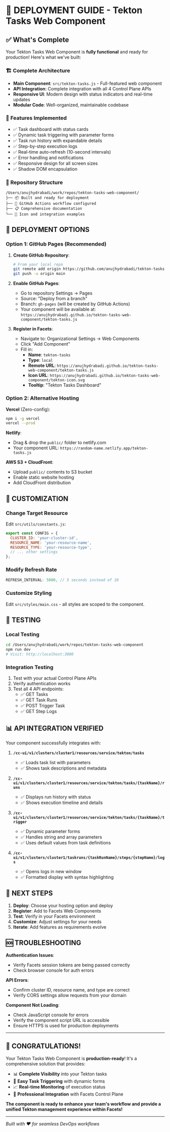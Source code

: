 # 🎉 DEPLOYMENT GUIDE - Tekton Tasks Web Component

## ✅ What's Complete

Your Tekton Tasks Web Component is **fully functional** and ready for production! Here's what we've built:

### 🏗️ **Complete Architecture**
- **Main Component**: `src/tekton-tasks.js` - Full-featured web component
- **API Integration**: Complete integration with all 4 Control Plane APIs
- **Responsive UI**: Modern design with status indicators and real-time updates
- **Modular Code**: Well-organized, maintainable codebase

### 🎨 **Features Implemented**
- ✅ Task dashboard with status cards
- ✅ Dynamic task triggering with parameter forms  
- ✅ Task run history with expandable details
- ✅ Step-by-step execution logs
- ✅ Real-time auto-refresh (10-second intervals)
- ✅ Error handling and notifications
- ✅ Responsive design for all screen sizes
- ✅ Shadow DOM encapsulation

### 📁 **Repository Structure**
```
/Users/anujhydrabadi/work/repos/tekton-tasks-web-component/
├── 📦 Built and ready for deployment
├── 🔧 GitHub Actions workflow configured
├── 📋 Comprehensive documentation
└── 🎨 Icon and integration examples
```

## 🚀 **DEPLOYMENT OPTIONS**

### **Option 1: GitHub Pages (Recommended)**

1. **Create GitHub Repository**:
   ```bash
   # From your local repo
   git remote add origin https://github.com/anujhydrabadi/tekton-tasks-web-component.git
   git push -u origin main
   ```

2. **Enable GitHub Pages**:
   - Go to repository Settings → Pages
   - Source: "Deploy from a branch"
   - Branch: `gh-pages` (will be created by GitHub Actions)
   - Your component will be available at:
     `https://anujhydrabadi.github.io/tekton-tasks-web-component/tekton-tasks.js`

3. **Register in Facets**:
   - Navigate to: Organizational Settings → Web Components
   - Click "Add Component"
   - Fill in:
     - **Name**: `tekton-tasks`
     - **Type**: `local`
     - **Remote URL**: `https://anujhydrabadi.github.io/tekton-tasks-web-component/tekton-tasks.js`
     - **Icon URL**: `https://anujhydrabadi.github.io/tekton-tasks-web-component/tekton-icon.svg`
     - **Tooltip**: "Tekton Tasks Dashboard"

### **Option 2: Alternative Hosting**

**Vercel** (Zero-config):
```bash
npm i -g vercel
vercel --prod
```

**Netlify**:
- Drag & drop the `public/` folder to netlify.com
- Your component URL: `https://random-name.netlify.app/tekton-tasks.js`

**AWS S3 + CloudFront**:
- Upload `public/` contents to S3 bucket
- Enable static website hosting
- Add CloudFront distribution

## 🔧 **CUSTOMIZATION**

### **Change Target Resource**
Edit `src/utils/constants.js`:
```javascript
export const CONFIG = {
  CLUSTER_ID: 'your-cluster-id',
  RESOURCE_NAME: 'your-resource-name',
  RESOURCE_TYPE: 'your-resource-type',
  // ... other settings
};
```

### **Modify Refresh Rate**
```javascript
REFRESH_INTERVAL: 5000, // 5 seconds instead of 10
```

### **Customize Styling**
Edit `src/styles/main.css` - all styles are scoped to the component.

## 🧪 **TESTING**

### **Local Testing**
```bash
cd /Users/anujhydrabadi/work/repos/tekton-tasks-web-component
npm run dev
# Visit: http://localhost:3000
```

### **Integration Testing**
1. Test with your actual Control Plane APIs
2. Verify authentication works
3. Test all 4 API endpoints:
   - ✅ GET Tasks
   - ✅ GET Task Runs  
   - ✅ POST Trigger Task
   - ✅ GET Step Logs

## 📊 **API INTEGRATION VERIFIED**

Your component successfully integrates with:

1. **`/cc-ui/v1/clusters/cluster1/resources/service/tekton/tasks`**
   - ✅ Loads task list with parameters
   - ✅ Shows task descriptions and metadata

2. **`/cc-ui/v1/clusters/cluster1/resources/service/tekton/tasks/{taskName}/runs`**
   - ✅ Displays run history with status
   - ✅ Shows execution timeline and details

3. **`/cc-ui/v1/clusters/cluster1/resources/service/tekton/tasks/{taskName}/trigger`**
   - ✅ Dynamic parameter forms
   - ✅ Handles string and array parameters
   - ✅ Uses default values from task definitions

4. **`/cc-ui/v1/clusters/cluster1/taskruns/{taskRunName}/steps/{stepName}/logs`**
   - ✅ Opens logs in new window
   - ✅ Formatted display with syntax highlighting

## 🎯 **NEXT STEPS**

1. **Deploy**: Choose your hosting option and deploy
2. **Register**: Add to Facets Web Components
3. **Test**: Verify in your Facets environment
4. **Customize**: Adjust settings for your needs
5. **Iterate**: Add features as requirements evolve

## 🆘 **TROUBLESHOOTING**

**Authentication Issues**:
- Verify Facets session tokens are being passed correctly
- Check browser console for auth errors

**API Errors**:
- Confirm cluster ID, resource name, and type are correct
- Verify CORS settings allow requests from your domain

**Component Not Loading**:
- Check JavaScript console for errors
- Verify the component script URL is accessible
- Ensure HTTPS is used for production deployments

---

## 🎊 **CONGRATULATIONS!**

Your Tekton Tasks Web Component is **production-ready**! It's a comprehensive solution that provides:

- 📊 **Complete Visibility** into your Tekton tasks
- 🚀 **Easy Task Triggering** with dynamic forms
- 📈 **Real-time Monitoring** of execution status
- 🔧 **Professional Integration** with Facets Control Plane

**The component is ready to enhance your team's workflow and provide a unified Tekton management experience within Facets!**

---

*Built with ❤️ for seamless DevOps workflows*
